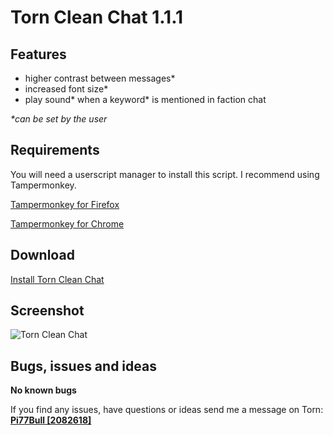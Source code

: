 # Torn Clean Chat 1.1.1

## Features
- higher contrast between messages*
- increased font size*
- play sound* when a keyword* is mentioned in faction chat 

_*can be set by the user_

## Requirements
You will need a userscript manager to install this script. I recommend using Tampermonkey.

[Tampermonkey for Firefox](https://addons.mozilla.org/en-US/firefox/addon/tampermonkey)

[Tampermonkey for Chrome](https://chrome.google.com/webstore/detail/dhdgffkkebhmkfjojejmpbldmpobfkfo)

## Download

[Install Torn Clean Chat](https://github.com/Pi77Bull/TornCleanChat/raw/master/TornCleanChat.user.js)

## Screenshot

![Torn Clean Chat](https://s5.postimg.org/s9jnistqf/chat.png)

## Bugs, issues and ideas

**No known bugs**

If you find any issues, have questions or ideas send me a message on Torn: 
**[Pi77Bull [2082618]](https://www.torn.com/profiles.php?XID=2082618)**
